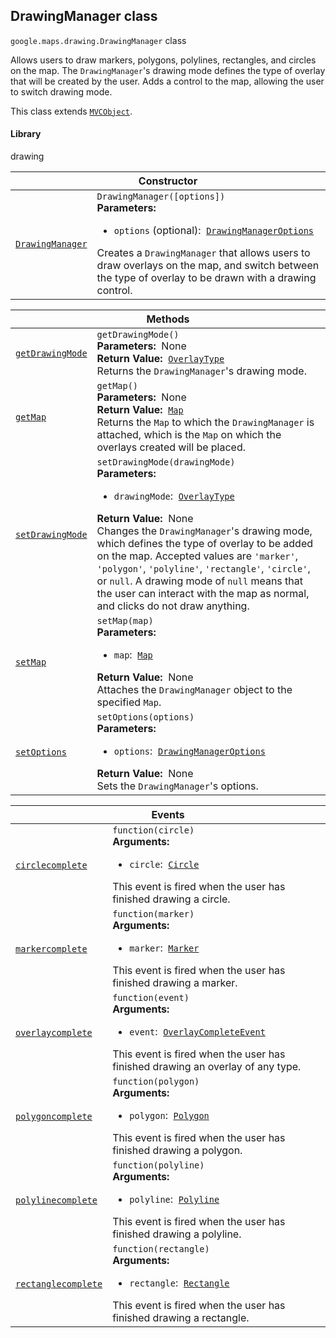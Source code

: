 
<h2 id="DrawingManager">DrawingManager class</h2>
<p>
<code><span itemprop="path">google.maps.drawing</span>.<span itemprop="name">DrawingManager</span></code>
class
</p>
<p>Allows users to draw markers, polygons, polylines, rectangles, and circles on the map. The <code>DrawingManager</code>'s drawing mode defines the type of overlay that will be created by the user. Adds a control to the map, allowing the user to switch drawing mode.</p>
<p>This class extends
<code><a href="MVCObject.md">MVCObject</a></code>.
</p>
<h4>Library</h4>
<p>drawing</p>
<div class="devsite-table-wrapper"><table class="constructors responsive" summary="class DrawingManager - Constructor">
<thead>
<tr><th colspan="2" id="DrawingManager.constructor">Constructor</th>
</tr></thead>
<tbody>
<tr>
<td><code><a class="secret-link" href="#DrawingManager.constructor"><span>DrawingManager</span></a></code></td>
<td><div><code>DrawingManager([options])</code></div>
<div class="desc"><strong>Parameters:</strong>&nbsp; <ul>
<li><code>options</code> (optional):&nbsp; <code><a href="DrawingManagerOptions.md">DrawingManagerOptions</a></code></li>
</ul></div>
<div class="desc">Creates a <code>DrawingManager</code> that allows users to draw overlays on the map, and switch between the type of overlay to be drawn with a drawing control.</div></td>
</tr>
</tbody>
</table></div>
<div class="devsite-table-wrapper"><table class="methods responsive" summary="class DrawingManager - Methods">
<thead>
<tr><th colspan="2">Methods</th>
</tr></thead>
<tbody>
<tr id="DrawingManager.getDrawingMode">
<td itemprop="property"><code><a class="secret-link" href="#DrawingManager.getDrawingMode"><span>getDrawingMode</span></a></code></td>
<td><div><code>getDrawingMode()</code></div>
<div class="desc"><strong>Parameters:</strong>&nbsp; None</div>
<div class="desc"><strong>Return Value:</strong>&nbsp; <code><a href="OverlayType.md">OverlayType</a></code></div>
<div class="desc">Returns the <code>DrawingManager</code>'s drawing mode.</div></td>
</tr>
<tr id="DrawingManager.getMap">
<td itemprop="property"><code><a class="secret-link" href="#DrawingManager.getMap"><span>getMap</span></a></code></td>
<td><div><code>getMap()</code></div>
<div class="desc"><strong>Parameters:</strong>&nbsp; None</div>
<div class="desc"><strong>Return Value:</strong>&nbsp; <code><a href="Map.md">Map</a></code></div>
<div class="desc">Returns the <code>Map</code> to which the <code>DrawingManager</code> is attached, which is the <code>Map</code> on which the overlays created will be placed.</div></td>
</tr>
<tr id="DrawingManager.setDrawingMode">
<td itemprop="property"><code><a class="secret-link" href="#DrawingManager.setDrawingMode"><span>setDrawingMode</span></a></code></td>
<td><div><code>setDrawingMode(drawingMode)</code></div>
<div class="desc"><strong>Parameters:</strong>&nbsp; <ul>
<li><code>drawingMode</code>:&nbsp; <code><a href="OverlayType.md">OverlayType</a></code></li>
</ul></div>
<div class="desc"><strong>Return Value:</strong>&nbsp; None</div>
<div class="desc">Changes the <code>DrawingManager</code>'s drawing mode, which defines the type of overlay to be added on the map. Accepted values are <code>'marker'</code>, <code>'polygon'</code>, <code>'polyline'</code>, <code>'rectangle'</code>, <code>'circle'</code>, or <code>null</code>. A drawing mode of <code>null</code> means that the user can interact with the map as normal, and clicks do not draw anything.</div></td>
</tr>
<tr id="DrawingManager.setMap">
<td itemprop="property"><code><a class="secret-link" href="#DrawingManager.setMap"><span>setMap</span></a></code></td>
<td><div><code>setMap(map)</code></div>
<div class="desc"><strong>Parameters:</strong>&nbsp; <ul>
<li><code>map</code>:&nbsp; <code><a href="Map.md">Map</a></code></li>
</ul></div>
<div class="desc"><strong>Return Value:</strong>&nbsp; None</div>
<div class="desc">Attaches the <code>DrawingManager</code> object to the specified <code>Map</code>.</div></td>
</tr>
<tr id="DrawingManager.setOptions">
<td itemprop="property"><code><a class="secret-link" href="#DrawingManager.setOptions"><span>setOptions</span></a></code></td>
<td><div><code>setOptions(options)</code></div>
<div class="desc"><strong>Parameters:</strong>&nbsp; <ul>
<li><code>options</code>:&nbsp; <code><a href="DrawingManagerOptions.md">DrawingManagerOptions</a></code></li>
</ul></div>
<div class="desc"><strong>Return Value:</strong>&nbsp; None</div>
<div class="desc">Sets the <code>DrawingManager</code>'s options.</div></td>
</tr>
</tbody>
</table></div>
<div class="devsite-table-wrapper"><table class="details responsive" summary="class DrawingManager - Events">
<thead>
<tr><th colspan="2">Events</th>
</tr></thead>
<tbody>
<tr id="DrawingManager.circlecomplete">
<td itemprop="property"><code><a class="secret-link" href="#DrawingManager.circlecomplete"><span>circlecomplete</span></a></code></td>
<td><div><code>function(circle)</code></div>
<div class="desc"><strong>Arguments:</strong>&nbsp; <ul>
<li><code>circle</code>:&nbsp; <code><a href="Circle.md">Circle</a></code></li>
</ul></div>
<div class="desc">This event is fired when the user has finished drawing a circle.</div></td>
</tr>
<tr id="DrawingManager.markercomplete">
<td itemprop="property"><code><a class="secret-link" href="#DrawingManager.markercomplete"><span>markercomplete</span></a></code></td>
<td><div><code>function(marker)</code></div>
<div class="desc"><strong>Arguments:</strong>&nbsp; <ul>
<li><code>marker</code>:&nbsp; <code><a href="Marker.md">Marker</a></code></li>
</ul></div>
<div class="desc">This event is fired when the user has finished drawing a marker.</div></td>
</tr>
<tr id="DrawingManager.overlaycomplete">
<td itemprop="property"><code><a class="secret-link" href="#DrawingManager.overlaycomplete"><span>overlaycomplete</span></a></code></td>
<td><div><code>function(event)</code></div>
<div class="desc"><strong>Arguments:</strong>&nbsp; <ul>
<li><code>event</code>:&nbsp; <code><a href="OverlayCompleteEvent.md">OverlayCompleteEvent</a></code></li>
</ul></div>
<div class="desc">This event is fired when the user has finished drawing an overlay of any type.</div></td>
</tr>
<tr id="DrawingManager.polygoncomplete">
<td itemprop="property"><code><a class="secret-link" href="#DrawingManager.polygoncomplete"><span>polygoncomplete</span></a></code></td>
<td><div><code>function(polygon)</code></div>
<div class="desc"><strong>Arguments:</strong>&nbsp; <ul>
<li><code>polygon</code>:&nbsp; <code><a href="Polygon.md">Polygon</a></code></li>
</ul></div>
<div class="desc">This event is fired when the user has finished drawing a polygon.</div></td>
</tr>
<tr id="DrawingManager.polylinecomplete">
<td itemprop="property"><code><a class="secret-link" href="#DrawingManager.polylinecomplete"><span>polylinecomplete</span></a></code></td>
<td><div><code>function(polyline)</code></div>
<div class="desc"><strong>Arguments:</strong>&nbsp; <ul>
<li><code>polyline</code>:&nbsp; <code><a href="Polyline.md">Polyline</a></code></li>
</ul></div>
<div class="desc">This event is fired when the user has finished drawing a polyline.</div></td>
</tr>
<tr id="DrawingManager.rectanglecomplete">
<td itemprop="property"><code><a class="secret-link" href="#DrawingManager.rectanglecomplete"><span>rectanglecomplete</span></a></code></td>
<td><div><code>function(rectangle)</code></div>
<div class="desc"><strong>Arguments:</strong>&nbsp; <ul>
<li><code>rectangle</code>:&nbsp; <code><a href="Rectangle.md">Rectangle</a></code></li>
</ul></div>
<div class="desc">This event is fired when the user has finished drawing a rectangle.</div></td>
</tr>
</tbody>
</table></div>
